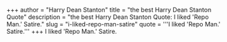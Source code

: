 +++
author = "Harry Dean Stanton"
title = "the best Harry Dean Stanton Quote"
description = "the best Harry Dean Stanton Quote: I liked 'Repo Man.' Satire."
slug = "i-liked-repo-man-satire"
quote = '''I liked 'Repo Man.' Satire.'''
+++
I liked 'Repo Man.' Satire.
